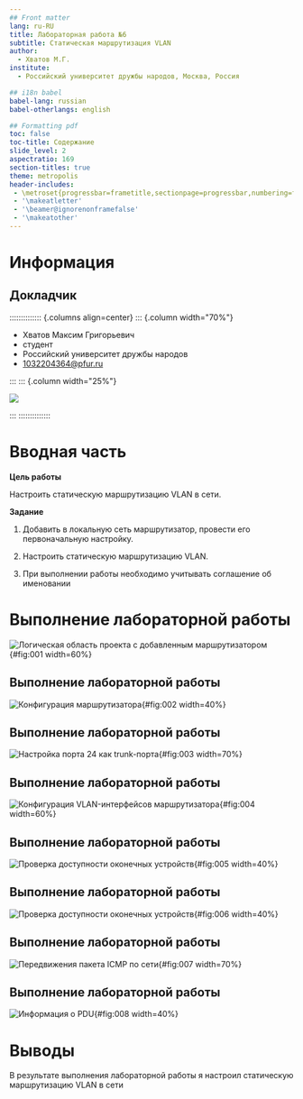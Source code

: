 ```yaml
---
## Front matter
lang: ru-RU
title: Лабораторная работа №6
subtitle: Статическая маршрутизация VLAN
author:
  - Хватов М.Г.
institute:
  - Российский университет дружбы народов, Москва, Россия

## i18n babel
babel-lang: russian
babel-otherlangs: english

## Formatting pdf
toc: false
toc-title: Содержание
slide_level: 2
aspectratio: 169
section-titles: true
theme: metropolis
header-includes:
 - \metroset{progressbar=frametitle,sectionpage=progressbar,numbering=fraction}
 - '\makeatletter'
 - '\beamer@ignorenonframefalse'
 - '\makeatother'
---
```


# Информация

## Докладчик

:::::::::::::: {.columns align=center}
::: {.column width="70%"}

  * Хватов Максим Григорьевич
  * студент
  * Российский университет дружбы народов
  * [1032204364@pfur.ru](mailto:1032204364@pfur.ru)

:::
::: {.column width="25%"}

![](./image/mgkhvatov.jpg)

:::
::::::::::::::

# Вводная часть

**Цель работы**

Настроить статическую маршрутизацию VLAN в сети.

**Задание**

1. Добавить в локальную сеть маршрутизатор, провести его первоначальную настройку.

2. Настроить статическую маршрутизацию VLAN.

3. При выполнении работы необходимо учитывать соглашение об именовании

# Выполнение лабораторной работы

![Логическая область проекта с добавленным маршрутизатором](image/1.png){#fig:001 width=60%}

## Выполнение лабораторной работы

![Конфигурация маршрутизатора](image/2.png){#fig:002 width=40%}

## Выполнение лабораторной работы

![Настройка порта 24 как trunk-порта](image/3.png){#fig:003 width=70%}

## Выполнение лабораторной работы

![Конфигурация VLAN-интерфейсов маршрутизатора](image/4.png){#fig:004 width=60%}

## Выполнение лабораторной работы

![Проверка доступности оконечных устройств](image/5.png){#fig:005 width=40%}

## Выполнение лабораторной работы

![Проверка доступности оконечных устройств](image/6.png){#fig:006 width=40%}

## Выполнение лабораторной работы

![Передвижения пакета ICMP по сети](image/7.png){#fig:007 width=70%}

## Выполнение лабораторной работы

![Информация о PDU](image/8.png){#fig:008 width=40%}

# Выводы

В результате выполнения лабораторной работы я настроил статическую маршрутизацию VLAN в сети